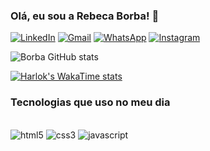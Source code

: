 ### Olá, eu sou a Rebeca Borba! 👋

[![LinkedIn](https://img.shields.io/badge/LinkedIn-0077B5?style=for-the-badge&logo=linkedin&logoColor=white)](https://www.linkedin.com/in/rebeca-borba/)
[![Gmail](https://img.shields.io/badge/Gmail-D14836?style=for-the-badge&logo=gmail&logoColor=white)](mailto:rebecaborba15@gmail.com)
[![WhatsApp](https://img.shields.io/badge/WhatsApp-25D366?style=for-the-badge&logo=whatsapp&logoColor=white)](https://wa.me/5531993543339)
[![Instagram](https://img.shields.io/badge/Instagram-E4405F?style=for-the-badge&logo=instagram&logoColor=white)](https://www.instagram.com/rebecaborba_)


![Borba GitHub stats](https://github-readme-stats.vercel.app/api?username=rebecaborba&show_icons=true&theme=radical)

[![Harlok's WakaTime stats](https://github-readme-stats.vercel.app/api/wakatime?username=rebecaborba)](https://github.com/rebecaborba/github-readme-stats)

### Tecnologias que uso no meu dia

<div style="display: inline_block"><br/>
    <img aling="center" alt="html5" src="https://img.shields.io/badge/HTML5-E34F26?style=for-the-badge&logo=html5&logoColor=white">
    <img aling="center" alt="css3" src="https://img.shields.io/badge/CSS3-1572B6?style=for-the-badge&logo=css3&logoColor=white">
    <img aling="center" alt="javascript" src="https://img.shields.io/badge/JavaScript-323330?style=for-the-badge&logo=javascript&logoColor=F7DF1E">

</div>
